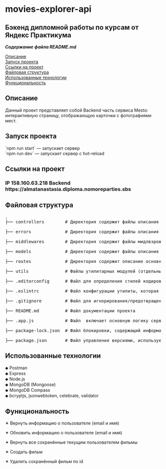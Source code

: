 # movies-explorer-api
Бэкенд дипломной работы по курсам от Яндекс Практикума
---
**_Содержание файла README.md_**

<p>
<a href="#description">Описание</a>
<br>
<a href="#start">Запуск проекта</a>
<br>
<a href="#link">Ссылки на проект</a>
<br>
<a href="#file_structure">Файловая структура</a>
<br>
<a href="#technologies">Использованные технологии</a>
<br>
<a href="#functionality">Функциональность</a>
</p>

<div id="description"></div>
<h2>Описание</h2>
<p>Данный проект представляет собой Backend часть сервиса Mesto: интерактивную страницу, отображающую карточки с фотографиями мест.</p>

<div id="start"></div>
<h2>Запуск проекта</h2>
<p>
`npm run start` — запускает сервер</br>  
`npm run dev` — запускает сервер с hot-reload</br>
</p>

<div id="link"></div>
<h2>Ссылки на проект</h2>
<h3>
IP 158.160.63.218
Backend https://almatanastasia.diploma.nomoreparties.sbs
</h3>

<div id="file_structure"></div>
<h2>Файловая структура</h2>
<pre>
.
├── controllers        # Директория содержит файлы описания моделей пользователя и карточки<br>
├── errors             # Директория содержит файлы описания ошибок<br>
├── middlewares        # Директория содержит файлы мидлвэров (функций промежуточной обработки)<br>
├── models             # Директория содержит файлы описания схем пользователя и карточки<br>
├── routes             # Директория содержит описание основных роутов для пользователя и карточки<br>
├── utils              # Файлы утилитарных модулей (отдельные функции и константы)<br>
├── .editorconfig      # Файл для определения стилей кодирования и набора подключаемых модулей текстового редактора<br>
├── .eslintrc          # Файл конфигурации утилиты, которая может анализировать написанный код (ESLint)<br>
├── .gitignore         # Файл для игнорирования/предотвращения передачи файлов<br>
├── README.md          # Файл документации проекта<br>
├── .app.js            # Файл  включает основную логику сервера, запуск и подключение к базе данных<br>
├── package-lock.json  # Файл блокировки, содержащий информацию о зависимостях/пакетах с их точными номерами версий<br>
├── package.json       # Файл управления версиями, используемый для установки нескольких пакетов в проекте
</pre>

<div id="technologies"></div>
<h2>Использованные технологии</h2>
<p>
⬥ Postman <br>
⬥ Express<br>
⬥ Node.js<br>
⬥ MongoDB (Mongoose)<br>
⬥ MongoDB Compass<br>
⬥ bcryptjs, jsonwebtoken, celebrate, validator
</p>
  
<div id="functionality"></div>
<h2>Функциональность</h2>
<p>✶ Вернуть информацию о пользователе (email и имя)</p>
<p>✶ Обновить информацию о пользователе (email и имя)</p>
<p>✶ Вернуть все сохранённые текущим  пользователем фильмы</p>
<p>✶ Создать фильм</p>
<p>✶ Удалить сохранённый фильм по id</p>
